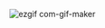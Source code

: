 ![ezgif com-gif-maker](https://user-images.githubusercontent.com/96916049/159947309-76ca59ff-1b60-48a1-80b1-ab77287a5074.gif)
